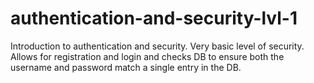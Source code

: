 # authentication-and-security-lvl-1
Introduction to authentication and security. Very basic level of security. Allows for registration and login and checks DB to ensure both the username and password match a single entry in the DB.
